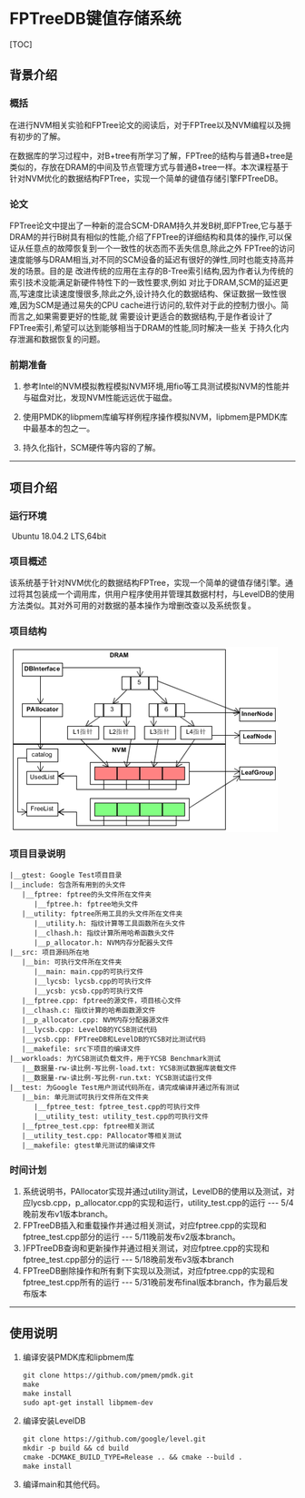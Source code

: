 # FPTreeDB键值存储系统

[TOC]

## 背景介绍

### 概括

在进行NVM相关实验和FPTree论文的阅读后，对于FPTree以及NVM编程以及拥有初步的了解。

在数据库的学习过程中，对B+tree有所学习了解，FPTree的结构与普通B+tree是类似的，存放在DRAM的中间及节点管理方式与普通B+tree一样。本次课程基于针对NVM优化的数据结构FPTree，实现一个简单的键值存储引擎FPTreeDB。

### 论文

FPTree论文中提出了一种新的混合SCM-DRAM持久并发B树,即FPTree,它与基于DRAM的并行B树具有相似的性能,介绍了FPTree的详细结构和具体的操作,可以保证从任意点的故障恢复到一个一致性的状态而不丢失信息,除此之外
FPTree的访问速度能够与DRAM相当,对不同的SCM设备的延迟有很好的弹性,同时也能支持高并发的场景。目的是
改进传统的应用在主存的B-Tree索引结构,因为作者认为传统的索引技术没能满足新硬件特性下的一致性要求,例如
对比于DRAM,SCM的延迟更高,写速度比读速度慢很多,除此之外,设计持久化的数据结构、保证数据一致性很
难,因为SCM是通过易失的CPU cache进行访问的,软件对于此的控制力很小。简而言之,如果需要更好的性能,就
需要设计更适合的数据结构,于是作者设计了FPTree索引,希望可以达到能够相当于DRAM的性能,同时解决一些关
于持久化内存泄漏和数据恢复的问题。

### 前期准备

1. 参考Intel的NVM模拟教程模拟NVM环境,用fio等工具测试模拟NVM的性能并与磁盘对比，发现NVM性能远远优于磁盘。

2. 使用PMDK的libpmem库编写样例程序操作模拟NVM，lipbmem是PMDK库中最基本的包之一。

3. 持久化指针，SCM硬件等内容的了解。

   

------

## 项目介绍

### 运行环境

​	Ubuntu 18.04.2 LTS,64bit

### 项目概述

该系统基于针对NVM优化的数据结构FPTree，实现一个简单的键值存储引擎。通过将其包装成一个调用库，供用户程序使用并管理其数据村村，与LevelDB的使用方法类似。其对外可用的对数据的基本操作为增删改查以及系统恢复。

### 项目结构

![FPTreeDB](/asset/FPTreeDB.png)

### 项目目录说明

```
|__gtest: Google Test项目目录 
|__include: 包含所有用到的头文件  
   |__fptree: fptree的头文件所在文件夹  
      |__fptree.h: fptree地头文件  
   |__utility: fptree所用工具的头文件所在文件夹  
      |__utility.h: 指纹计算等工具函数所在头文件  
      |__clhash.h: 指纹计算所用哈希函数头文件  
      |__p_allocator.h: NVM内存分配器头文件  
|__src: 项目源码所在地
   |__bin: 可执行文件所在文件夹
      |__main: main.cpp的可执行文件
      |__lycsb: lycsb.cpp的可执行文件
      |__ycsb: ycsb.cpp的可执行文件
   |__fptree.cpp: fptree的源文件，项目核心文件  
   |__clhash.c: 指纹计算的哈希函数源文件  
   |__p_allocator.cpp: NVM内存分配器源文件
   |__lycsb.cpp: LevelDB的YCSB测试代码
   |__ycsb.cpp: FPTreeDB和LevelDB的YCSB对比测试代码  
   |__makefile: src下项目的编译文件  
|__workloads: 为YCSB测试负载文件，用于YCSB Benchmark测试  
   |__数据量-rw-读比例-写比例-load.txt: YCSB测试数据库装载文件  
   |__数据量-rw-读比例-写比例-run.txt: YCSB测试运行文件  
|__test: 为Google Test用户测试代码所在，请完成编译并通过所有测试  
   |__bin: 单元测试可执行文件所在文件夹
      |__fptree_test: fptree_test.cpp的可执行文件
      |__utility_test: utility_test.cpp的可执行文件
   |__fptree_test.cpp: fptree相关测试  
   |__utility_test.cpp: PAllocator等相关测试  
   |__makefile: gtest单元测试的编译文件   
```

### 时间计划

1. 系统说明书，PAllocator实现并通过utility测试，LevelDB的使用以及测试，对应lycsb.cpp，p_allocator.cpp的实现和运行，utility_test.cpp的运行 --- 5/4晚前发布v1版本branch。
2. FPTreeDB插入和重载操作并通过相关测试，对应fptree.cpp的实现和fptree_test.cpp部分的运行 --- 5/11晚前发布v2版本branch。
3. )FPTreeDB查询和更新操作并通过相关测试，对应fptree.cpp的实现和fptree_test.cpp部分的运行 --- 5/18晚前发布v3版本branch
4. FPTreeDB删除操作和所有剩下实现以及测试，对应fptree.cpp的实现和fptree_test.cpp所有的运行 --- 5/31晚前发布final版本branch，作为最后发布版本

------

## 使用说明

1. 编译安装PMDK库和lipbmem库

   ```
   git clone https://github.com/pmem/pmdk.git
   make
   make install
   sudo apt-get install libpmem-dev
   ```

2. 编译安装LevelDB

   ```
   git clone https://github.com/google/level.git
   mkdir -p build && cd build
   cmake -DCMAKE_BUILD_TYPE=Release .. && cmake --build .
   make install
   ```

   

3. 编译main和其他代码。

